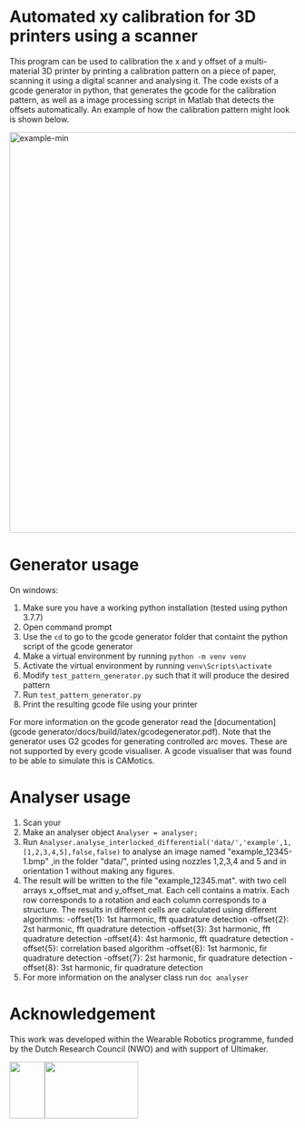 # Automated xy calibration for 3D printers using a scanner
This program can be used to calibration the x and y offset of a multi-material 3D printer by printing a calibration pattern on a piece of paper, scanning it using a digital scanner and analysing it. The code exists of a gcode generator in python, that generates the gcode for the calibration pattern, as well as a image processing script in Matlab that detects the offsets automatically. An example of how the calibration pattern might look is shown below.

<img width="705" alt="example-min" src="https://github.com/martijnschouten/scanner_3D_printer_calibration/assets/6079002/bcb5881d-0a24-4d8e-8cec-6d0690c8e7a1">


# Generator usage
On windows:
1. Make sure you have a working python installation (tested using python 3.7.7)
1. Open command prompt
1. Use the `cd` to go to the gcode generator folder that containt the python script of the gcode generator
1. Make a virtual environment by running `python -m venv venv`
1. Activate the virtual environment by running `venv\Scripts\activate`
1. Modify `test_pattern_generator.py` such that it will produce the desired pattern
1. Run `test_pattern_generator.py`
1. Print the resulting gcode file using your printer

For more information on the gcode generator read the [documentation](gcode generator/docs/build/latex/gcodegenerator.pdf). Note that the generator uses G2 gcodes for generating controlled arc moves. These are not supported by every gcode visualiser. A gcode visualiser that was found to be able to simulate this is CAMotics.

# Analyser usage
1. Scan your 
1. Make an analyser object `Analyser = analyser;`
1. Run `Analyser.analyse_interlocked_differential('data/','example',1,[1,2,3,4,5],false,false)` to analyse an image named "example_12345-1.bmp" ,in the folder "data/", printed using nozzles 1,2,3,4 and 5 and in orientation 1 without making any figures.
1. The result will be written to the file "example_12345.mat".  with two cell arrays x_offset_mat and y_offset_mat. Each cell contains a matrix. Each row corresponds to a rotation and each column corresponds to a structure. The results in different cells are calculated using different algorithms:
-offset{1}: 1st harmonic, fft quadrature detection
-offset{2}: 2st harmonic, fft quadrature detection
-offset{3}: 3st harmonic, fft quadrature detection
-offset{4}: 4st harmonic, fft quadrature detection
-offset{5}: correlation based algorithm
-offset{6}: 1st harmonic, fir quadrature detection
-offset{7}: 2st harmonic, fir quadrature detection
-offset{8}: 3st harmonic, fir quadrature detection
1. For more information on the analyser class run `doc analyser`

# Acknowledgement
This work was developed within the Wearable Robotics programme, funded by the Dutch Research Council (NWO) and with support of Ultimaker.

<img src="https://github.com/martijnschouten/scanner_3D_printer_calibration/assets/6079002/3ee32e5d-3d7a-441d-9ef7-e05a4b7561dc" width="62" height="100"><img src="https://github.com/martijnschouten/scanner_3D_printer_calibration/assets/6079002/759158da-69d6-4cec-bdf6-240dc8832eab.png" width="165" height="100">
